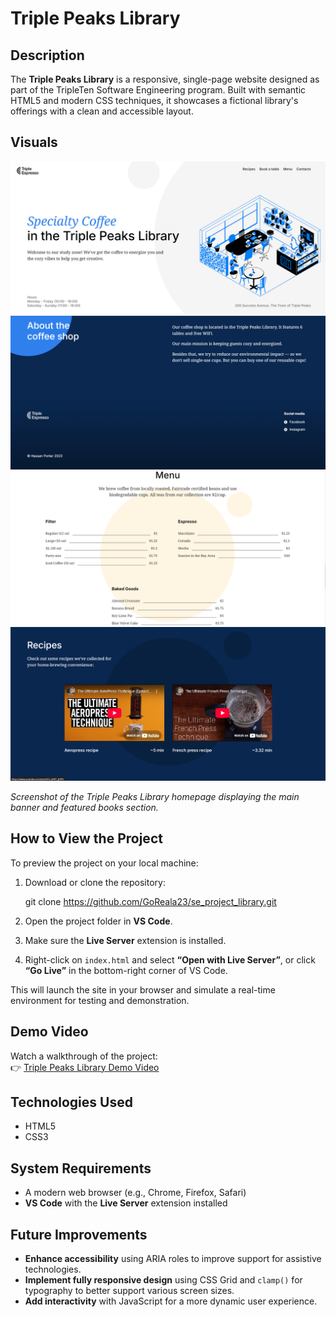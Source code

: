# Triple Peaks Library

## Description

The **Triple Peaks Library** is a responsive, single-page website designed as part of the TripleTen Software Engineering program. Built with semantic HTML5 and modern CSS techniques, it showcases a fictional library's offerings with a clean and accessible layout.

## Visuals

![Header Screenshot](screenshots/header__screenshot.png)
![About Screenshot](screenshots/about__screenshot.png)
![Menu Screenshot](screenshots/menu__screenshot.png)
![Recipes Screenshot](screenshots/recicpes__screenshot.png)

_Screenshot of the Triple Peaks Library homepage displaying the main banner and featured books section._

## How to View the Project

To preview the project on your local machine:

1. Download or clone the repository:

   git clone https://github.com/GoReala23/se_project_library.git

2. Open the project folder in **VS Code**.

3. Make sure the **Live Server** extension is installed.

4. Right-click on `index.html` and select **“Open with Live Server”**, or click **“Go Live”** in the bottom-right corner of VS Code.

This will launch the site in your browser and simulate a real-time environment for testing and demonstration.

## Demo Video

Watch a walkthrough of the project:  
👉 [Triple Peaks Library Demo Video](https://www.youtube.com/watch?v=your-demo-video-link)

## Technologies Used

- HTML5
- CSS3

## System Requirements

- A modern web browser (e.g., Chrome, Firefox, Safari)
- **VS Code** with the **Live Server** extension installed

## Future Improvements

- **Enhance accessibility** using ARIA roles to improve support for assistive technologies.
- **Implement fully responsive design** using CSS Grid and `clamp()` for typography to better support various screen sizes.
- **Add interactivity** with JavaScript for a more dynamic user experience.
